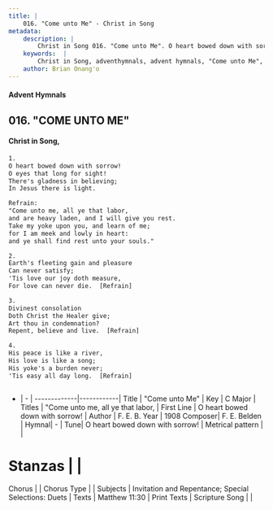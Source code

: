 ```yaml
---
title: |
    016. "Come unto Me" - Christ in Song
metadata:
    description: |
        Christ in Song 016. "Come unto Me". O heart bowed down with sorrow! O eyes that long for sight! There's gladness in believing; In Jesus there is light. 
    keywords:  |
        Christ in Song, adventhymnals, advent hymnals, "Come unto Me", O heart bowed down with sorrow!. "Come unto me, all ye that labor, 
    author: Brian Onang'o
---
```


#### Advent Hymnals
## 016. "COME UNTO ME"
####  Christ in Song,

```txt
1.
O heart bowed down with sorrow!
O eyes that long for sight!
There's gladness in believing;
In Jesus there is light.

Refrain:
"Come unto me, all ye that labor, 
and are heavy laden, and I will give you rest.
Take my yoke upon you, and learn of me;
for I am meek and lowly in heart:
and ye shall find rest unto your souls."

2.
Earth's fleeting gain and pleasure
Can never satisfy;
'Tis love our joy doth measure,
For love can never die.  [Refrain]

3.
Divinest consolation
Doth Christ the Healer give;
Art thou in condemnation?
Repent, believe and live.  [Refrain]

4.
His peace is like a river,
His love is like a song;
His yoke's a burden never;
'Tis easy all day long.  [Refrain]



```

- |   -  |
-------------|------------|
Title | "Come unto Me" |
Key | C Major |
Titles | "Come unto me, all ye that labor,  |
First Line | O heart bowed down with sorrow! |
Author | F. E. B.
Year | 1908
Composer| F. E. Belden |
Hymnal|  - |
Tune| O heart bowed down with sorrow! |
Metrical pattern | |
# Stanzas |  |
Chorus |  |
Chorus Type |  |
Subjects | Invitation and Repentance; Special Selections: Duets |
Texts | Matthew 11:30 |
Print Texts | 
Scripture Song |  |
    
